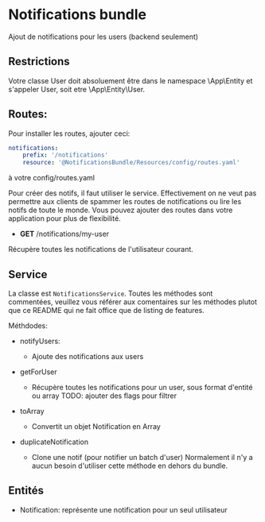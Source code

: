 Notifications bundle
===

Ajout de notifications pour les users (backend seulement)

## Restrictions

Votre classe User doit absoluement être dans le namespace \App\Entity et s'appeler User, soit etre
\App\Entity\User.

## Routes:

Pour installer les routes, ajouter ceci:

```yaml
notifications:
    prefix: '/notifications'
    resource: '@NotificationsBundle/Resources/config/routes.yaml'
```

à votre config/routes.yaml

Pour créer des notifs, il faut utiliser le service. Effectivement on ne veut pas permettre
aux clients de spammer les routes de notifications ou lire les notifs de toute le monde.
Vous pouvez ajouter des routes dans votre application pour plus de flexibilité.


* **GET** /notifications/my-user

Récupère toutes les notifications de l'utilisateur courant.

## Service

La classe est `NotificationsService`. Toutes les méthodes sont commentées, veuillez vous
référer aux comentaires sur les méthodes plutot que ce README qui ne fait office que de 
listing de features.

Méthdodes:

* notifyUsers:
    * Ajoute des notifications aux users 
    
* getForUser
    * Récupère toutes les notifications pour un user, sous format d'entité ou array
    TODO: ajouter des flags pour filtrer
    
* toArray
    * Convertit un objet Notification en Array
    
* duplicateNotification
    * Clone une notif (pour notifier un batch d'user)
    Normalement il n'y a aucun besoin d'utiliser cette méthode en dehors du bundle.

## Entités

* Notification: représente une notification pour un seul utilisateur